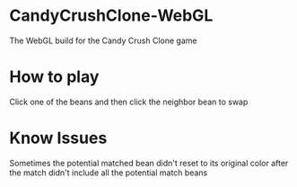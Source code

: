 # CandyCrushClone-WebGL
 The WebGL build for the Candy Crush Clone game

# How to play
Click one of the beans and then click the neighbor bean to swap

# Know Issues
Sometimes the potential matched bean didn't reset to its original color after the match didn't include all the potential match beans
